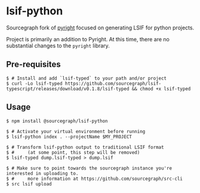 # lsif-python

Sourcegraph fork of [pyright](https://github.com/microsoft/pyright) focused on generating LSIF for python projects.

Project is primarily an addition to Pyright. At this time, there are no substantial changes to the `pyright` library.

## Pre-requisites

```
$ # Install and add `lsif-typed` to your path and/or project
$ curl -Lo lsif-typed https://github.com/sourcegraph/lsif-typescript/releases/download/v0.1.8/lsif-typed && chmod +x lsif-typed
```

## Usage

```
$ npm install @sourcegraph/lsif-python

$ # Activate your virtual environment before running
$ lsif-python index . --projectName $MY_PROJECT

$ # Transform lsif-python output to traditional LSIF format
$ #     (at some point, this step will be removed)
$ lsif-typed dump.lsif-typed > dump.lsif

$ # Make sure to point towards the sourcegraph instance you're interested in uploading to.
$ #     more information at https://github.com/sourcegraph/src-cli
$ src lsif upload
```
